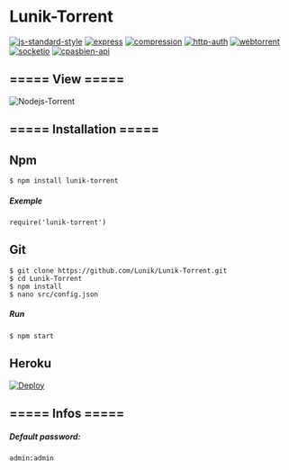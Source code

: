 # Lunik-Torrent
[![js-standard-style](https://img.shields.io/badge/code%20style-standard-brightgreen.svg?style=flat-square)](http://standardjs.com/) [![express](https://img.shields.io/badge/express-v4.13.3%20-green.svg?style=flat-square)](http://expressjs.com/) [![compression](https://img.shields.io/badge/compression-v1.6.0%20-green.svg?style=flat-square)](https://www.npmjs.com/package/compression) [![http-auth](https://img.shields.io/badge/http--auth-v2.2.8%20-green.svg?style=flat-square)](https://www.npmjs.com/package/http-auth) [![webtorrent](https://img.shields.io/badge/webtorrent-v0.72.2%20-green.svg?style=flat-square)](https://webtorrent.io/) [![socketio](https://img.shields.io/badge/socket.io-v1.4.4%20-green.svg?style=flat-square)](http://socket.io/) [![cpasbien-api](https://img.shields.io/badge/cpasbien--api-v1.1.0%20-green.svg?style=flat-square)](https://github.com/yadomi/cpasbien-api)

## ===== View =====
![Nodejs-Torrent](http://puu.sh/mzZN4/948767c37f.png)

## ===== Installation =====

## Npm
    $ npm install lunik-torrent
##### Exemple
    require('lunik-torrent')

## Git
    $ git clone https://github.com/Lunik/Lunik-Torrent.git
    $ cd Lunik-Torrent
    $ npm install
    $ nano src/config.json
##### Run
    $ npm start

## Heroku
[![Deploy](https://www.herokucdn.com/deploy/button.svg)](https://heroku.com/deploy)

## ===== Infos =====
##### Default password:

    admin:admin
